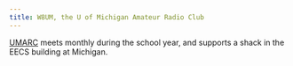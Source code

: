```yaml
---
title: W8UM, the U of Michigan Amateur Radio Club
---
```

[UMARC] meets monthly during the school year, and supports
a shack in the EECS building at Michigan.

[UMARC]:http://umarc.eecs.umich.edu/

